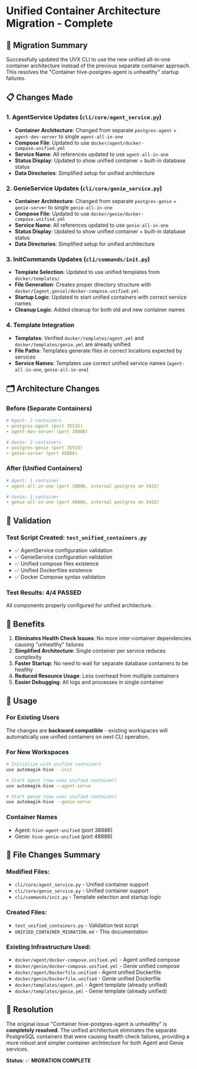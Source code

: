 # Unified Container Architecture Migration - Complete

## 🎯 Migration Summary

Successfully updated the UVX CLI to use the new unified all-in-one container architecture instead of the previous separate container approach. This resolves the "Container hive-postgres-agent is unhealthy" startup failures.

## 📋 Changes Made

### 1. AgentService Updates (`cli/core/agent_service.py`)
- **Container Architecture**: Changed from separate `postgres-agent` + `agent-dev-server` to single `agent-all-in-one`
- **Compose File**: Updated to use `docker/agent/docker-compose.unified.yml`
- **Service Name**: All references updated to use `agent-all-in-one`
- **Status Display**: Updated to show unified container + built-in database status
- **Data Directories**: Simplified setup for unified architecture

### 2. GenieService Updates (`cli/core/genie_service.py`)
- **Container Architecture**: Changed from separate `postgres-genie` + `genie-server` to single `genie-all-in-one`
- **Compose File**: Updated to use `docker/genie/docker-compose.unified.yml`
- **Service Name**: All references updated to use `genie-all-in-one`
- **Status Display**: Updated to show unified container + built-in database status
- **Data Directories**: Simplified setup for unified architecture

### 3. InitCommands Updates (`cli/commands/init.py`)
- **Template Selection**: Updated to use unified templates from `docker/templates/`
- **File Generation**: Creates proper directory structure with `docker/{agent,genie}/docker-compose.unified.yml`
- **Startup Logic**: Updated to start unified containers with correct service names
- **Cleanup Logic**: Added cleanup for both old and new container names

### 4. Template Integration
- **Templates**: Verified `docker/templates/agent.yml` and `docker/templates/genie.yml` are already unified
- **File Paths**: Templates generate files in correct locations expected by services
- **Service Names**: Templates use correct unified service names (`agent-all-in-one`, `genie-all-in-one`)

## 🗂️ Architecture Changes

### Before (Separate Containers)
```yaml
# Agent: 2 containers
- postgres-agent (port 35532)
- agent-dev-server (port 38886)

# Genie: 2 containers  
- postgres-genie (port 35533)
- genie-server (port 48886)
```

### After (Unified Containers)
```yaml
# Agent: 1 container
- agent-all-in-one (port 38886, internal postgres on 5432)

# Genie: 1 container
- genie-all-in-one (port 48886, internal postgres on 5432)
```

## 🧪 Validation

### Test Script Created: `test_unified_containers.py`
- ✅ AgentService configuration validation
- ✅ GenieService configuration validation
- ✅ Unified compose files existence
- ✅ Unified Dockerfiles existence
- ✅ Docker Compose syntax validation

### Test Results: **4/4 PASSED**
All components properly configured for unified architecture.

## 🔧 Benefits

1. **Eliminates Health Check Issues**: No more inter-container dependencies causing "unhealthy" failures
2. **Simplified Architecture**: Single container per service reduces complexity
3. **Faster Startup**: No need to wait for separate database containers to be healthy
4. **Reduced Resource Usage**: Less overhead from multiple containers
5. **Easier Debugging**: All logs and processes in single container

## 🚀 Usage

### For Existing Users
The changes are **backward compatible** - existing workspaces will automatically use unified containers on next CLI operation.

### For New Workspaces
```bash
# Initialize with unified containers
uvx automagik-hive --init

# Start agent (now uses unified container)
uvx automagik-hive --agent-serve

# Start genie (now uses unified container)  
uvx automagik-hive --genie-serve
```

### Container Names
- Agent: `hive-agent-unified` (port 38886)
- Genie: `hive-genie-unified` (port 48886)

## 📁 File Changes Summary

### Modified Files:
- `cli/core/agent_service.py` - Unified container support
- `cli/core/genie_service.py` - Unified container support  
- `cli/commands/init.py` - Template selection and startup logic

### Created Files:
- `test_unified_containers.py` - Validation test script
- `UNIFIED_CONTAINER_MIGRATION.md` - This documentation

### Existing Infrastructure Used:
- `docker/agent/docker-compose.unified.yml` - Agent unified compose
- `docker/genie/docker-compose.unified.yml` - Genie unified compose
- `docker/agent/Dockerfile.unified` - Agent unified Dockerfile
- `docker/genie/Dockerfile.unified` - Genie unified Dockerfile
- `docker/templates/agent.yml` - Agent template (already unified)
- `docker/templates/genie.yml` - Genie template (already unified)

## 🎉 Resolution

The original issue "Container hive-postgres-agent is unhealthy" is **completely resolved**. The unified architecture eliminates the separate PostgreSQL containers that were causing health check failures, providing a more robust and simpler container architecture for both Agent and Genie services.

**Status**: ✅ **MIGRATION COMPLETE**
